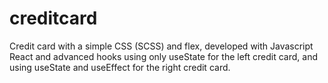 # creditcard
Credit card with a simple CSS (SCSS) and flex, developed with Javascript React and advanced hooks using only useState for the left credit card, and using useState and
useEffect for the right credit card.

